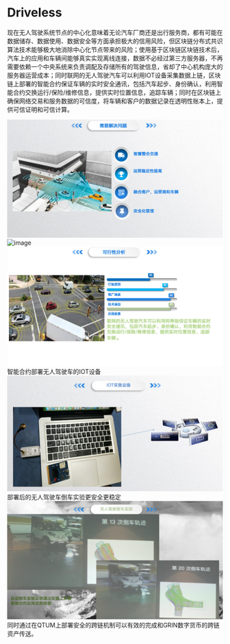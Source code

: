 # Driveless
现在无人驾驶系统节点的中心化意味着无论汽车厂商还是出行服务商，都有可能在数据储存、数据使用、数据安全等方面承担极大的信用风险，但区块链分布式共识算法技术能够极大地消除中心化节点带来的风险；使用基于区块链区块链技术后，汽车上的应用和车辆间能够真实实现离线连接，数据不必经过第三方服务器，不再需要依赖一个中央系统来负责调配及存储所有的驾驶信息，省却了中心机构庞大的服务器运营成本；同时联网的无人驾驶汽车可以利用IOT设备采集数据上链，区块链上部署的智能合约保证车辆的实时安全通讯，包括汽车起步、身份确认，利用智能合约交换运行/保险/维修信息，提供实时位置信息，追踪车辆；同时在区块链上确保网络交易和服务数据的可信度，将车辆和客户的数据记录在透明性账本上，提供可信证明和可信计算。

![image](./image/1.png)
![image](./image/2.png)
![image](./image/3.png)
智能合约部署无人驾驶车的IOT设备
![image](./image/4.png)
 部署后的无人驾驶车倒车实验更安全更稳定
![image](./image/5.png)
同时通过在QTUM上部署安全的跨链机制可以有效的完成和GRIN数字货币的跨链资产传送。
